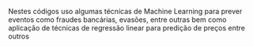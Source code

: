 Nestes códigos uso algumas técnicas de Machine Learning para prever eventos como fraudes bancárias, evasões, entre outras
bem como aplicação de técnicas de regressão linear para predição de preços entre outros
